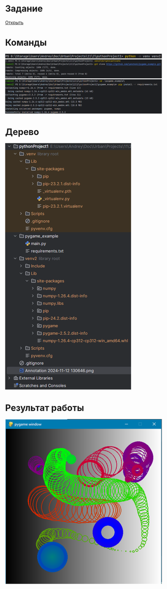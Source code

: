 # Задание
[Открыть](module_11_2.txt)

# Команды
<img src="Annotation 2024-11-12 230655.png"/>
<img src="Annotation 2024-11-12 132353.png"/>
<img src="Annotation 2024-11-12 132457.png"/>

# Дерево
<img src="Annotation 2024-11-12 130646.png"/>

# Результат работы
<img src="Annotation 2024-11-12 132810.png"/>
